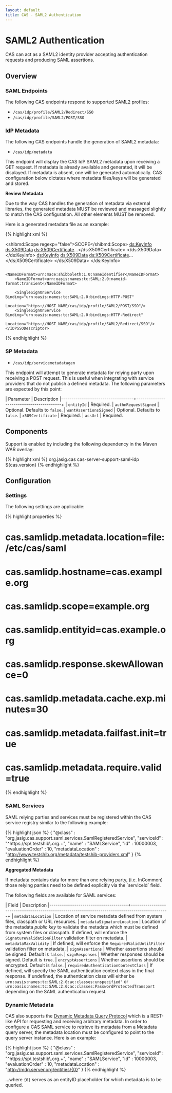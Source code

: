 ```yaml
---
layout: default
title: CAS - SAML2 Authentication
---
```


# SAML2 Authentication
CAS can act as a SAML2 identity provider accepting authentication requests and producing SAML assertions.

## Overview

### SAML Endpoints
The following CAS endpoints respond to supported SAML2 profiles:

- `/cas/idp/profile/SAML2/Redirect/SSO`
- `/cas/idp/profile/SAML2/POST/SSO`

### IdP Metadata
The following CAS endpoints handle the generation of SAML2 metadata:
 
- `/cas/idp/metadata`

This endpoint will display the CAS IdP SAML2 metadata upon receiving a GET request. If metadata is already available and generated,
it will be displayed. If metadata is absent, one will be generated automatically. 
CAS configuration below dictates where metadata files/keys will be generated and stored.

<div class="alert alert-info"><strong>Review Metadata</strong><p>Due to the way CAS handles the generation of metadata via external 
libraries, the generated metadata MUST be reviewed and massaged slightly to match the CAS configuration. All other elements MUST be 
removed.</p></div>

Here is a generated metadata file as an example:

{% highlight xml %}
<?xml version="1.0" encoding="UTF-8"?>
<EntityDescriptor  xmlns="urn:oasis:names:tc:SAML:2.0:metadata" xmlns:ds="http://www.w3.org/2000/09/xmldsig#" 
                xmlns:shibmd="urn:mace:shibboleth:metadata:1.0" xmlns:xml="http://www.w3.org/XML/1998/namespace" 
                xmlns:mdui="urn:oasis:names:tc:SAML:metadata:ui" entityID="ENTITY_ID">
    <IDPSSODescriptor protocolSupportEnumeration="urn:oasis:names:tc:SAML:2.0:protocol">
        <Extensions>
            <shibmd:Scope regexp="false">SCOPE</shibmd:Scope>
        </Extensions>
        <KeyDescriptor use="signing">
            <ds:KeyInfo>
                    <ds:X509Data>
                        <ds:X509Certificate>...</ds:X509Certificate>
                    </ds:X509Data>
            </ds:KeyInfo>
        </KeyDescriptor>
        <KeyDescriptor use="encryption">
            <ds:KeyInfo>
                    <ds:X509Data>
                        <ds:X509Certificate>...</ds:X509Certificate>
                    </ds:X509Data>
            </ds:KeyInfo>
        </KeyDescriptor>

        <NameIDFormat>urn:mace:shibboleth:1.0:nameIdentifier</NameIDFormat>
        <NameIDFormat>urn:oasis:names:tc:SAML:2.0:nameid-format:transient</NameIDFormat>

        <SingleSignOnService Binding="urn:oasis:names:tc:SAML:2.0:bindings:HTTP-POST" 
                             Location="https://HOST_NAME/cas/idp/profile/SAML2/POST/SSO"/>
        <SingleSignOnService Binding="urn:oasis:names:tc:SAML:2.0:bindings:HTTP-Redirect" 
                             Location="https://HOST_NAME/cas/idp/profile/SAML2/Redirect/SSO"/>
    </IDPSSODescriptor>
</EntityDescriptor>
{% endhighlight %}

### SP Metadata
- `/cas/idp/servicemetadatagen`

This endpoint will attempt to generate metadata for relying party upon receiving a POST request. This is useful when integrating with
service providers that do not publish a defined metadata. The following parameters are expected by this point:

| Parameter                         | Description
|-----------------------------------+-----------------------------------------+
| `entityId`                        | Required.
| `authnRequestSigned`              | Optional. Defaults to `false`.
| `wantAssertionsSigned`            | Optional. Defaults to `false`.
| `x509Certificate`                 | Required.
| `acsUrl`                          | Required.

## Components
Support is enabled by including the following dependency in the Maven WAR overlay:

{% highlight xml %}
<dependency>
  <groupId>org.jasig.cas</groupId>
  <artifactId>cas-server-support-saml-idp</artifactId>
  <version>${cas.version}</version>
</dependency>
{% endhighlight %}

## Configuration

### Settings
The following settings are applicable:

{% highlight properties %}
# cas.samlidp.metadata.location=file:/etc/cas/saml
# cas.samlidp.hostname=cas.example.org
# cas.samlidp.scope=example.org
# cas.samlidp.entityid=cas.example.org
# cas.samlidp.response.skewAllowance=0
# cas.samlidp.metadata.cache.exp.minutes=30
# cas.samlidp.metadata.failfast.init=true
# cas.samlidp.metadata.require.valid=true
{% endhighlight %}


### SAML Services
SAML relying parties and services must be registered within the CAS service registry similar to the following example:

{% highlight json %}
{
  "@class" : "org.jasig.cas.support.saml.services.SamlRegisteredService",
  "serviceId" : "^https:\/\/sp\\.testshib\\.org.+",
  "name" : "SAMLService",
  "id" : 10000003,
  "evaluationOrder" : 10,
  "metadataLocation" : "http://www.testshib.org/metadata/testshib-providers.xml"
}
{% endhighlight %}


<div class="alert alert-info"><strong>Aggregated Metadata</strong><p>If metadata 
contains data for more than one relying party, (i.e. InCommon) those relying parties need to be defined explicitly via the `serviceId` 
field. </p></div>

The following fields are available for SAML services:

| Field                                | Description
|--------------------------------------+------------------------------------------------------------------------------------------------+
| `metadataLocation`                   | Location of service metadata defined from system files, classpath or URL resources. 
| `metadataSignatureLocation`          | Location of the metadata *public key* to validate the metadata which must be defined from 
system files or classpath. If defined, will enforce the `SignatureValidationFilter` validation filter on metadata.
| `metadataMaxValidity`                | If defined, will enforce the `RequiredValidUntilFilter` validation filter on metadata.
| `signAssertions`                     | Whether assertions should be signed. Default is `false`.
| `signResponses`                      | Whether responses should be signed. Default is `true`.
| `encryptAssertions`                  | Whether assertions should be encrypted. Default is `false`.
| `requiredAuthenticationContextClass` | If defined, will specify the SAML authentication context class in the final response. If 
undefined, the authentication class will either be `urn:oasis:names:tc:SAML:2.0:ac:classes:unspecified"` or 
`urn:oasis:names:tc:SAML:2.0:ac:classes:PasswordProtectedTransport` depending on the SAML authentication request.

### Dynamic Metadata
CAS also supports the [Dynamic Metadata Query Protocol](https://spaces.internet2.edu/display/InCFederation/Metadata+Query+Protocol)
which is a REST-like API for requesting and receiving arbitrary metadata. In order to configure a CAS SAML service to retrieve its metadata
from a Metadata query server, the metadata location must be configured to point to the query server instance. Here is an example:

{% highlight json %}
{
  "@class" : "org.jasig.cas.support.saml.services.SamlRegisteredService",
  "serviceId" : "^https:\/\/sp\\.testshib\\.org.+",
  "name" : "SAMLService",
  "id" : 10000003,
  "evaluationOrder" : 10,
  "metadataLocation" : "http://mdq.server.org/entities/{0}"
}
{% endhighlight %}

...where `{0}` serves as an entityID placeholder for which metadata is to be queried. 






